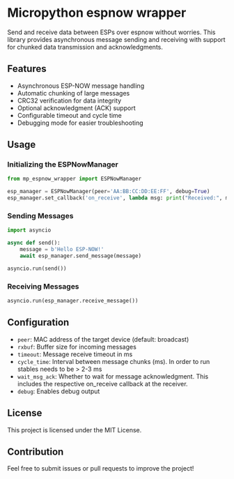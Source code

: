 # Micropython espnow wrapper
Send and receive data between ESPs over espnow without worries. This library provides asynchronous message sending and receiving with support for chunked data transmission and acknowledgments.

## Features
- Asynchronous ESP-NOW message handling
- Automatic chunking of large messages
- CRC32 verification for data integrity
- Optional acknowledgment (ACK) support
- Configurable timeout and cycle time
- Debugging mode for easier troubleshooting

## Usage

### Initializing the ESPNowManager
```python
from mp_espnow_wrapper import ESPNowManager

esp_manager = ESPNowManager(peer='AA:BB:CC:DD:EE:FF', debug=True)
esp_manager.set_callback('on_receive', lambda msg: print("Received:", msg))
```

### Sending Messages
```python
import asyncio

async def send():
    message = b'Hello ESP-NOW!'
    await esp_manager.send_message(message)

asyncio.run(send())
```

### Receiving Messages
```python
asyncio.run(esp_manager.receive_message())
```

## Configuration
- `peer`: MAC address of the target device (default: broadcast)
- `rxbuf`: Buffer size for incoming messages
- `timeout`: Message receive timeout in ms
- `cycle_time`: Interval between message chunks (ms). In order to run stables needs to be > 2-3 ms
- `wait_msg_ack`: Whether to wait for message acknowledgment. This includes the respective on_receive callback at the receiver.
- `debug`: Enables debug output

## License
This project is licensed under the MIT License.

## Contribution
Feel free to submit issues or pull requests to improve the project!

